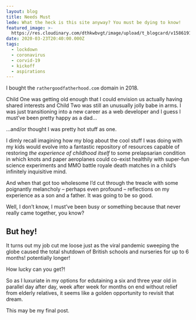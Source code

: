 ```yaml
---
layout: blog
title: Needs Must
lede: What the heck is this site anyway? You must be dying to know!
featured_image: >-
  https://res.cloudinary.com/dthkwbvgt/image/upload/t_blogcard/v1586191634/chess_hidiv3.jpg
date: 2020-03-23T20:40:00.000Z
tags:
  - lockdown
  - coronavirus
  - corvid-19
  - kickoff
  - aspirations
---
```

I bought the `rathergoodfatherhood.com` domain in 2018.

Child One was getting old enough that I could envision us actually having shared interests and Child Two was still an unusually jolly babe in arms. I was just transitioning into a new career as a web developer and I guess I must’ve been pretty happy as a dad…

…and/or thought I was pretty hot stuff as one.

I dimly recall imagining how my blog about the cool stuff I was doing with my kids would evolve into a fantastic repository of resources capable of restoring _the experience of childhood itself_ to some prelapsarian condition in which knots and paper aeroplanes could co-exist healthily with super-fun science experiments and MMO battle royale death matches in a child’s infinitely inquisitive mind.

And when that got too wholesome I’d cut through the treacle with some poignantly melancholy – perhaps even profound – reflections on my experience as a son and a father. It was going to be so good.

Well, I don’t know, I must’ve been busy or something because that never really came together, you know?

## But hey!
It turns out my job cut me loose just as the viral pandemic sweeping the globe caused the total shutdown of British schools and nurseries for up to 6 months! potentially longer!

How lucky can you get?!

So as I luxuriate in my options for edutaining a six and three year old in parallel day after day, week after week for months on end without relief from elderly relatives, it seems like a golden opportunity to revisit that dream.

This may be my final post.